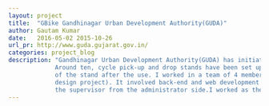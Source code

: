 ```yaml
---
layout: project
title:  "GBike Gandhinagar Urban Development Authority(GUDA)"
author: Gautam Kumar
date:   2016-05-02 2015-10-26
url_pr: http://www.guda.gujarat.gov.in/
categories: project_blog
description: "Gandhinagar Urban Development Authority(GUDA) has initiated a community bike sharing system in Gandhinagar.
             Around ten, cycle pick-up and drop stands have been set up from where people can take the bike and return it to any
             of the stand after the use. I worked in a team of 4 members to build a digital log maintenance system (as my summer             1
             design project). It involved back-end and web development for the proper management of cycle for the stand person and
             the supervisor from the administrator side.I worked as the back-end developer and created database for the system."
---
```


